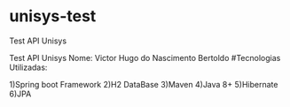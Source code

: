 # unisys-test
Test API Unisys


Test API Unisys
Nome: Victor Hugo do Nascimento Bertoldo
#Tecnologias Utilizadas:

1)Spring boot Framework
2)H2 DataBase
3)Maven
4)Java 8+
5)Hibernate
6)JPA
